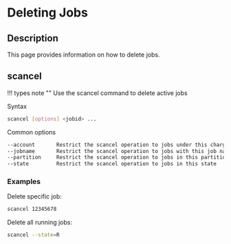 # Deleting Jobs

## Description

This page provides information on how to delete jobs.

## scancel

!!! types note ""
    Use the scancel command to delete active jobs

Syntax

```Bash
scancel [options] <jobid> ...
```

Common options

```Bash
--account		Restrict the scancel operation to jobs under this charge account
--jobname		Restrict the scancel operation to jobs with this job name
--partition		Restrict the scancel operation to jobs in this partition
--state			Restrict the scancel operation to jobs in this state
```

### Examples

Delete specific job:

```Bash
scancel 12345678
```

Delete all running jobs:

```Bash
scancel --state=R
```

